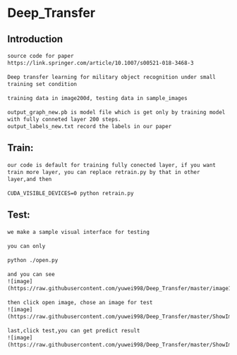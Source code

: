 # Deep_Transfer

## Introduction
    source code for paper https://link.springer.com/article/10.1007/s00521-018-3468-3

    Deep transfer learning for military object recognition under small training set condition

    training data in image200d, testing data in sample_images

    output_graph_new.pb is model file which is get only by training model with fully conneted layer 200 steps.
    output_labels_new.txt record the labels in our paper
 
## Train:
    our code is default for training fully conected layer, if you want train more layer, you can replace retrain.py by that in other layer,and then 
    
    CUDA_VISIBLE_DEVICES=0 python retrain.py
    
## Test:
    we make a sample visual interface for testing
    
    you can only 
    
    python ./open.py
    
    and you can see 
    ![image](https://raw.githubusercontent.com/yuwei998/Deep_Transfer/master/image1.png)
    
    then click open image, chose an image for test
    ![image](https://raw.githubusercontent.com/yuwei998/Deep_Transfer/master/ShowImage/image1.png)
    
    last,click test,you can get predict result
    ![image](https://raw.githubusercontent.com/yuwei998/Deep_Transfer/master/ShowImage/image1.png)
    
    
    
